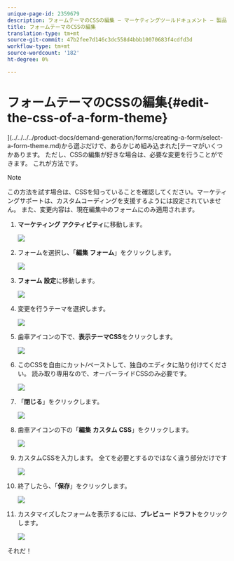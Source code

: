 ```yaml
---
unique-page-id: 2359679
description: フォームテーマのCSSの編集 — マーケティングツールドキュメント — 製品ドキュメント
title: フォームテーマのCSSの編集
translation-type: tm+mt
source-git-commit: 47b2fee7d146c3dc558d4bbb10070683f4cdfd3d
workflow-type: tm+mt
source-wordcount: '182'
ht-degree: 0%

---
```



# フォームテーマのCSSの編集{#edit-the-css-of-a-form-theme}

](../../../../product-docs/demand-generation/forms/creating-a-form/select-a-form-theme.md)から選ぶだけで、あらかじめ組み込まれた[テーマがいくつかあります。 ただし、CSSの編集が好きな場合は、必要な変更を行うことができます。 これが方法です。

>[!NOTE]
>
>この方法を試す場合は、CSSを知っていることを確認してください。マーケティングサポートは、カスタムコーディングを支援するようには設定されていません。 また、変更内容は、現在編集中のフォームにのみ適用されます。

1. **マーケティング** **アクティビティ**&#x200B;に移動します。

   ![](assets/login-marketing-activities-5.png)

1. フォームを選択し、「**編集** **フォーム**」をクリックします。

   ![](assets/image2014-9-15-14-3a37-3a7.png)

1. **フォーム** **設定**&#x200B;に移動します。

   ![](assets/image2014-9-15-14-3a37-3a42.png)

1. 変更を行うテーマを選択します。

   ![](assets/image2014-9-15-14-3a37-3a54.png)

1. 歯車アイコンの下で、**表示テーマCSS**&#x200B;をクリックします。

   ![](assets/image2014-9-15-14-3a38-3a18.png)

1. このCSSを自由にカット/ペーストして、独自のエディタに貼り付けてください。 読み取り専用なので、オーバーライドCSSのみ必要です。

   ![](assets/image2014-9-15-14-3a38-3a29.png)

1. 「**閉じる**」をクリックします。

   ![](assets/image2014-9-15-14-3a38-3a46.png)

1. 歯車アイコンの下の「**編集** **カスタム** **CSS**」をクリックします。

   ![](assets/image2014-9-15-14-3a39-3a5.png)

1. カスタムCSSを入力します。 全てを必要とするのではなく違う部分だけです

   ![](assets/image2014-9-15-14-3a39-3a21.png)

1. 終了したら、「**保存**」をクリックします。

   ![](assets/image2014-9-15-14-3a39-3a30.png)

1. カスタマイズしたフォームを表示するには、**プレビュー** **ドラフト**&#x200B;をクリックします。

   ![](assets/image2014-9-15-14-3a39-3a50.png)

それだ！
